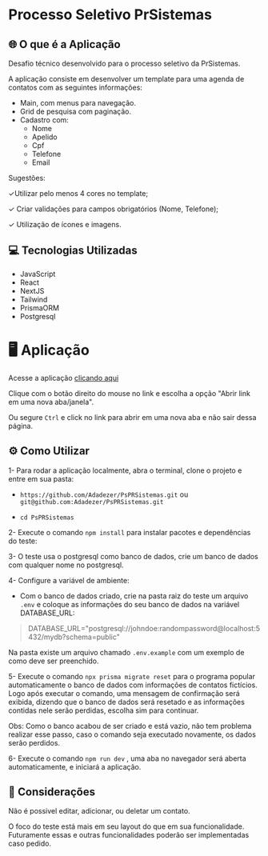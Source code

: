 # Processo Seletivo PrSistemas

## 🌐 O que é a Aplicação
Desafio técnico desenvolvido para o processo seletivo da PrSistemas.

A aplicação consiste em desenvolver um template para uma agenda de contatos com as seguintes informações:

 - Main, com menus para navegação.
 - Grid de pesquisa com paginação.
 - Cadastro com:
	 - Nome
	 - Apelido
	 - Cpf
	 - Telefone
	 - Email

Sugestões:

✓Utilizar pelo menos 4 cores no template;

✓ Criar validações para campos obrigatórios (Nome, Telefone);

✓ Utilização de ícones e imagens. 


## 💻 Tecnologias Utilizadas
- JavaScript
- React
- NextJS
- Tailwind
- PrismaORM
- Postgresql


# 🖥️ Aplicação
Acesse a aplicação <a href="https://ps-pr-sistemas.vercel.app/" target="_blank" rel="noopener noreferrer">clicando aqui</a>

Clique com o botão direito do mouse no link e escolha a opção "Abrir link em uma nova aba/janela".

Ou segure `Ctrl` e click no link para abrir em uma nova aba e não sair dessa página.

## ⚙️ Como Utilizar

1- Para rodar a aplicação localmente, abra o terminal, clone o projeto e entre em sua pasta:

 - `https://github.com/Adadezer/PsPRSistemas.git` ou `git@github.com:Adadezer/PsPRSistemas.git`
 
 - `cd PsPRSistemas`

2- Execute o comando `npm install` para instalar pacotes e dependências do teste:

3- O teste usa o postgresql como banco de dados, crie um banco de dados com qualquer nome no postgresql.

4- Configure a variável de ambiente:

 - Com o banco de dados criado, crie na pasta raiz do teste um arquivo `.env` e coloque as informações do seu banco de dados na variável DATABASE_URL:
> DATABASE_URL="postgresql://johndoe:randompassword@localhost:5432/mydb?schema=public"

Na pasta existe um arquivo chamado `.env.example` com um exemplo de como deve ser preenchido.

5- Execute o comando `npx prisma migrate reset` para o programa popular automaticamente o banco de dados com informações de contatos fictícios. Logo após executar o comando, uma mensagem de confirmação será exibida, dizendo que o banco de dados será resetado e as informações contidas nele serão perdidas, escolha sim para continuar.

Obs: Como o banco acabou de ser criado e está vazio, não tem problema realizar esse passo, caso o comando seja executado novamente, os dados serão perdidos.

6- Execute o comando `npm run dev` , uma aba no navegador será aberta automaticamente, e iniciará a aplicação.

## 📌 Considerações
Não é possivel editar, adicionar, ou deletar um contato.

O foco do teste está mais em seu layout do que em sua funcionalidade.
Futuramente essas e outras funcionalidades poderão ser implementadas caso pedido.

